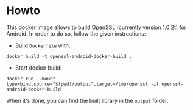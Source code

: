 # Howto

This docker image allows to build OpenSSL (currently version 1.0.2t) for Android. In order to do so, follow the given instructions: 

* Build `Dockerfile` with: 

`docker build -t openssl-android-docker-build .`

* Start docker build: 

`docker run --mount type=bind,source="$(pwd)/output",target=/tmp/openssl -it openssl-android-docker-build`

When it's done, you can find the built library in the `output` folder. 
